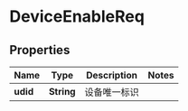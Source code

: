 # DeviceEnableReq

## Properties
Name | Type | Description | Notes
------------ | ------------- | ------------- | -------------
**udid** | **String** | 设备唯一标识 | 
